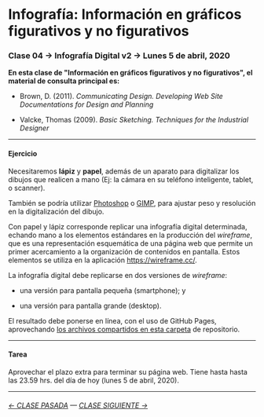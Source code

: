 # Infografía: Información en gráficos figurativos y no figurativos

### Clase 04 → Infografía Digital v2 → Lunes 5 de abril, 2020

**En esta clase de "Información en gráficos figurativos y no figurativos", el material de consulta principal es:**

- Brown, D. (2011). *Communicating Design. Developing Web Site Documentations for Design and Planning*

- Valcke, Thomas (2009). *Basic Sketching. Techniques for the Industrial Designer*

- - - - - - - - - - - - - 

#### Ejercicio

Necesitaremos **lápiz** y **papel**, además de un aparato para digitalizar los dibujos que realicen a mano (Ej: la cámara en su teléfono inteligente, tablet, o scanner).

También se podría utilizar [Photoshop](https://www.adobe.com/la/products/photoshop.html) o [GIMP](https://www.gimp.org/), para ajustar peso y resolución en la digitalización del dibujo.

Con papel y lápiz corresponde replicar una infografía digital determinada, echando mano a los elementos estándares en la producción del *wireframe*, que es una representación esquemática de una página web que permite un primer acercamiento a la organización de contenidos en pantalla. Estos elementos se utiliza en la aplicación https://wireframe.cc/. 

La infografía digital debe replicarse en dos versiones de *wireframe*:

- una versión para pantalla pequeña (smartphone); y 

- una versión para pantalla grande (desktop).

El resultado debe ponerse en línea, con el uso de GitHub Pages, aprovechando [los archivos compartidos en esta carpeta](https://profesorfaco.github.io/dno075-2021/clase-04/) de repositorio. 

- - - - - - - 

#### Tarea

Aprovechar el plazo extra para terminar su página web. Tiene hasta hasta las 23.59 hrs. del día de hoy (lunes 5 de abril, 2020).

- - - - - - - 

###### [← CLASE PASADA](https://github.com/profesorfaco/dno075-2021/tree/main/clase-03) — [CLASE SIGUIENTE →](https://github.com/profesorfaco/dno075-2021/tree/main/clase-05) 
